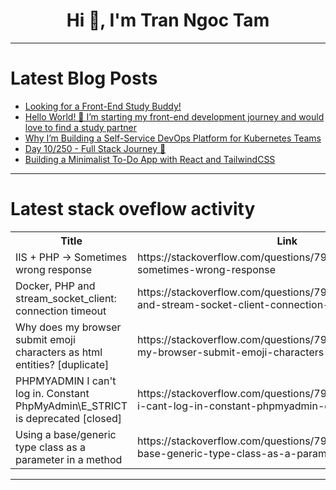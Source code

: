 <h1 align="center">Hi 👋, I'm Tran Ngoc Tam</h1>

---

# Latest Blog Posts 
<!-- BLOG-POST-LIST:START -->
- [Looking for a Front-End Study Buddy!](https://dev.to/__c668c8bd17dfd/looking-for-a-front-end-study-buddy-4mj7)
- [Hello World! 👋 I’m starting my front-end development journey and would love to find a study partner](https://dev.to/__c668c8bd17dfd/hello-world-im-starting-my-front-end-development-journey-and-would-love-to-find-a-study-partner-3h8f)
- [Why I’m Building a Self-Service DevOps Platform for Kubernetes Teams](https://dev.to/ankush_atmosly/why-im-building-a-self-service-devops-platform-for-kubernetes-teams-4eo6)
- [Day 10/250 - Full Stack Journey 🚀](https://dev.to/munin-1/day-10250-full-stack-journey-4pjc)
- [Building a Minimalist To-Do App with React and TailwindCSS](https://dev.to/crud5th-273-/building-a-minimalist-to-do-app-with-react-and-tailwindcss-8mn)
<!-- BLOG-POST-LIST:END -->

---

# Latest stack oveflow activity
<table>
  <tr><th>Title</th><th>Link</th></tr>
  <!-- STACKOVERFLOW:START --><tr><td>IIS + PHP -&gt; Sometimes wrong response</td><td>https://stackoverflow.com/questions/79544477/iis-php-sometimes-wrong-response</td></tr><tr><td>Docker, PHP and stream_socket_client: connection timeout</td><td>https://stackoverflow.com/questions/79544422/docker-php-and-stream-socket-client-connection-timeout</td></tr><tr><td>Why does my browser submit emoji characters as html entities? [duplicate]</td><td>https://stackoverflow.com/questions/79544313/why-does-my-browser-submit-emoji-characters-as-html-entities</td></tr><tr><td>PHPMYADMIN I can&#39;t log in. Constant PhpMyAdmin\E_STRICT is deprecated [closed]</td><td>https://stackoverflow.com/questions/79544278/phpmyadmin-i-cant-log-in-constant-phpmyadmin-e-strict-is-deprecated</td></tr><tr><td>Using a base/generic type class as a parameter in a method</td><td>https://stackoverflow.com/questions/79544097/using-a-base-generic-type-class-as-a-parameter-in-a-method</td></tr><!-- STACKOVERFLOW:END -->
</table>

---


